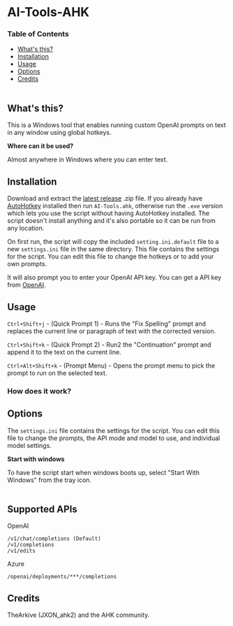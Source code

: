 # AI-Tools-AHK

<!-- <a href="url"><img src="http://i.imgur.com/xlONmxY.gif"></a><br></br> -->

### Table of Contents

- [What's this?](#whats-this)  
- [Installation](#installation)  
- [Usage](#usage)  
- [Options](#options)  
- [Credits](#credits)  
&nbsp;

## What's this?  

This is a Windows tool that enables running custom OpenAI prompts on text in any window using global hotkeys.

**Where can it be used?**  

Almost anywhere in Windows where you can enter text.
&nbsp;  


## Installation  

Download and extract the [latest release](https://github.com/ecornell/ai-tools-ahk/releases) .zip file. If you already have [AutoHotkey](https://www.autohotkey.com) installed then run `AI-Tools.ahk`, otherwise run the `.exe` version which lets you use the script without having AutoHotkey installed. The script doesn't install anything and it's also portable so it can be run from any location.  

On first run, the script will copy the included `setting.ini.default` file to a new `settings.ini` file in the same directory. This file contains the settings for the script. You can edit this file to change the hotkeys or to add your own prompts.

It will also prompt you to enter your OpenAI API key. You can get a API key from [OpenAI](https://platform.openai.com/).


## Usage

`Ctrl+Shift+j` - (Quick Prompt 1) - Runs the "Fix Spelling" prompt and replaces the current line or paragraph of text with the corrected version.

`Ctrl+Shift+k` - (Quick Prompt 2) - Run2 the "Continuation" prompt and append it to the text on the current line.

`Ctrl+Alt+Shift+k` - (Prompt Menu) - Opens the prompt menu to pick the prompt to run on the selected text.

### How does it work?



## Options

The `settings.ini` file contains the settings for the script. You can edit this file to change the prompts, the API mode and model to use, and individual model settings.


**Start with windows**  

To have the script start when windows boots up, select "Start With Windows" from the tray icon.  
&nbsp;


## Supported APIs
OpenAI 

    /v1/chat/completions (Default)
    /v1/completions  
    /v1/edits

Azure 

    /openai/deployments/***/completions


## Credits

TheArkive (JXON_ahk2) and the AHK community.
